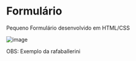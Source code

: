 # Formulário
Pequeno Formulário desenvolvido em HTML/CSS

![image](https://user-images.githubusercontent.com/78268462/147941007-72b6351f-fd50-4bdf-8e13-6fc9eccc12d0.png)


OBS: Exemplo da rafaballerini
